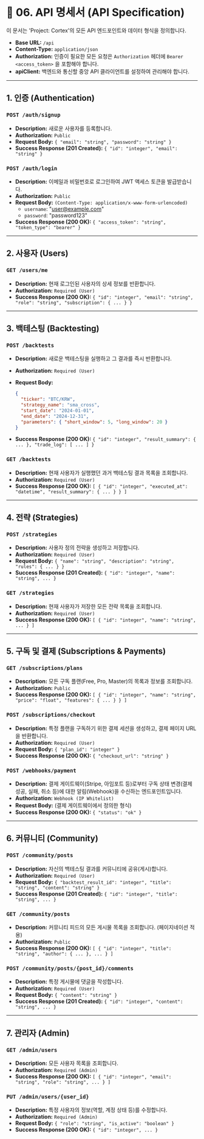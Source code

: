 # 🔗 06. API 명세서 (API Specification)

이 문서는 'Project: Cortex'의 모든 API 엔드포인트와 데이터 형식을 정의합니다.

- **Base URL:** `/api`
- **Content-Type:** `application/json`
- **Authorization:** 인증이 필요한 모든 요청은 `Authorization` 헤더에 `Bearer <access_token>` 을 포함해야 합니다.
- **apiClient:** 백엔드와 통신할 중앙 API 클라이언트를 설정하여 관리해야 합니다.

---

## 1. 인증 (Authentication)

### `POST /auth/signup`

- **Description:** 새로운 사용자를 등록합니다.
- **Authorization:** `Public`
- **Request Body:** `{ "email": "string", "password": "string" }`
- **Success Response (201 Created):** `{ "id": "integer", "email": "string" }`

### `POST /auth/login`

- **Description:** 이메일과 비밀번호로 로그인하여 JWT 액세스 토큰을 발급받습니다.
- **Authorization:** `Public`
- **Request Body:** `(Content-Type: application/x-www-form-urlencoded)`
  - `username`: "user@example.com"
  - `password`: "password123"
- **Success Response (200 OK):** `{ "access_token": "string", "token_type": "bearer" }`

---

## 2. 사용자 (Users)

### `GET /users/me`

- **Description:** 현재 로그인된 사용자의 상세 정보를 반환합니다.
- **Authorization:** `Required (User)`
- **Success Response (200 OK):** `{ "id": "integer", "email": "string", "role": "string", "subscription": { ... } }`

---

## 3. 백테스팅 (Backtesting)

### `POST /backtests`

- **Description:** 새로운 백테스팅을 실행하고 그 결과를 즉시 반환합니다.
- **Authorization:** `Required (User)`
- **Request Body:**

  ```json
  {
    "ticker": "BTC/KRW",
    "strategy_name": "sma_cross",
    "start_date": "2024-01-01",
    "end_date": "2024-12-31",
    "parameters": { "short_window": 5, "long_window": 20 }
  }
  ```

- **Success Response (200 OK):** `{ "id": "integer", "result_summary": { ... }, "trade_log": [ ... ] }`

### `GET /backtests`

- **Description:** 현재 사용자가 실행했던 과거 백테스팅 결과 목록을 조회합니다.
- **Authorization:** `Required (User)`
- **Success Response (200 OK):** `[ { "id": "integer", "executed_at": "datetime", "result_summary": { ... } } ]`

---

## 4. 전략 (Strategies)

### `POST /strategies`

- **Description:** 사용자 정의 전략을 생성하고 저장합니다.
- **Authorization:** `Required (User)`
- **Request Body:** `{ "name": "string", "description": "string", "rules": { ... } }`
- **Success Response (201 Created):** `{ "id": "integer", "name": "string", ... }`

### `GET /strategies`

- **Description:** 현재 사용자가 저장한 모든 전략 목록을 조회합니다.
- **Authorization:** `Required (User)`
- **Success Response (200 OK):** `[ { "id": "integer", "name": "string", ... } ]`

---

## 5. 구독 및 결제 (Subscriptions & Payments)

### `GET /subscriptions/plans`

- **Description:** 모든 구독 플랜(Free, Pro, Master)의 목록과 정보를 조회합니다.
- **Authorization:** `Public`
- **Success Response (200 OK):** `[ { "id": "integer", "name": "string", "price": "float", "features": { ... } } ]`

### `POST /subscriptions/checkout`

- **Description:** 특정 플랜을 구독하기 위한 결제 세션을 생성하고, 결제 페이지 URL을 반환합니다.
- **Authorization:** `Required (User)`
- **Request Body:** `{ "plan_id": "integer" }`
- **Success Response (200 OK):** `{ "checkout_url": "string" }`

### `POST /webhooks/payment`

- **Description:** 결제 게이트웨이(Stripe, 아임포트 등)로부터 구독 상태 변경(결제 성공, 실패, 취소 등)에 대한 알림(Webhook)을 수신하는 엔드포인트입니다.
- **Authorization:** `Webhook (IP Whitelist)`
- **Request Body:** (결제 게이트웨이에서 정의한 형식)
- **Success Response (200 OK):** `{ "status": "ok" }`

---

## 6. 커뮤니티 (Community)

### `POST /community/posts`

- **Description:** 자신의 백테스팅 결과를 커뮤니티에 공유(게시)합니다.
- **Authorization:** `Required (User)`
- **Request Body:** `{ "backtest_result_id": "integer", "title": "string", "content": "string" }`
- **Success Response (201 Created):** `{ "id": "integer", "title": "string", ... }`

### `GET /community/posts`

- **Description:** 커뮤니티 피드의 모든 게시물 목록을 조회합니다. (페이지네이션 적용)
- **Authorization:** `Public`
- **Success Response (200 OK):** `[ { "id": "integer", "title": "string", "author": { ... }, ... } ]`

### `POST /community/posts/{post_id}/comments`

- **Description:** 특정 게시물에 댓글을 작성합니다.
- **Authorization:** `Required (User)`
- **Request Body:** `{ "content": "string" }`
- **Success Response (201 Created):** `{ "id": "integer", "content": "string", ... }`

---

## 7. 관리자 (Admin)

### `GET /admin/users`

- **Description:** 모든 사용자 목록을 조회합니다.
- **Authorization:** `Required (Admin)`
- **Success Response (200 OK):** `[ { "id": "integer", "email": "string", "role": "string", ... } ]`

### `PUT /admin/users/{user_id}`

- **Description:** 특정 사용자의 정보(역할, 계정 상태 등)를 수정합니다.
- **Authorization:** `Required (Admin)`
- **Request Body:** `{ "role": "string", "is_active": "boolean" }`
- **Success Response (200 OK):** `{ "id": "integer", ... }`
